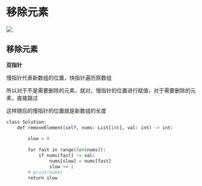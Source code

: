 # 移除元素

![](Pasted%20image%2020221209235831.png)

## 移除元素

**双指针**

慢指针代表新数组的位置，快指针遍历原数组

所以对于不是需要删除的元素，就对，慢指针的位置进行赋值，对于需要删除的元素，直接跳过

这样随后的慢指针的位置就是新数组的长度

```python
class Solution:
	def removeElement(self, nums: List[int], val: int) -> int:
	
		slow = 0
	
		for fast in range(len(nums)):
			if nums[fast] != val:
				nums[slow] = nums[fast]
				slow += 1
		# print(nums)
		return slow
```